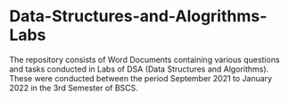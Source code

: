 # Data-Structures-and-Alogrithms-Labs

The repository consists of Word Documents containing various questions and tasks conducted in Labs of DSA (Data Structures and Algorithms).
These were conducted between the period September 2021 to January 2022 in the 3rd Semester of BSCS.
